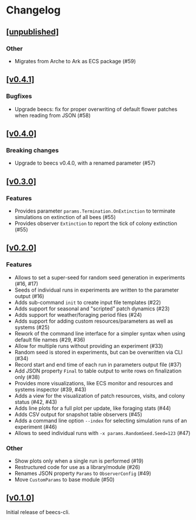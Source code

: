 # Changelog

## [[unpublished]](https://github.com/mlange-42/beecs-cli/compare/v0.4.1...main)

### Other

- Migrates from Arche to Ark as ECS package (#59)

## [[v0.4.1]](https://github.com/mlange-42/beecs-cli/compare/v0.4.0...v0.4.1)

### Bugfixes

- Upgrade beecs: fix for proper overwriting of default flower patches when reading from JSON (#58)

## [[v0.4.0]](https://github.com/mlange-42/beecs-cli/compare/v0.3.0...v0.4.0)

### Breaking changes

- Upgrade to beecs v0.4.0, with a renamed parameter (#57)

## [[v0.3.0]](https://github.com/mlange-42/beecs-cli/compare/v0.2.0...v0.3.0)

### Features

- Provides parameter `params.Termination.OnExtinction` to terminate simulations on extinction of all bees (#55)
- Provides observer `Extinction` to report the tick of colony extinction (#55)

## [[v0.2.0]](https://github.com/mlange-42/beecs-cli/compare/v0.1.0...v0.2.0)

### Features

- Allows to set a super-seed for random seed generation in experiments (#16, #17)
- Seeds of individual runs in experiments are written to the parameter output (#16)
- Adds sub-command `init` to create input file templates (#22)
- Adds support for seasonal and "scripted" patch dynamics (#23)
- Adds support for weather/foraging period files (#24)
- Adds support for adding custom resources/parameters as well as systems (#25)
- Rework of the command line interface for a simpler syntax when using default file names (#29, #36)
- Allow for multiple runs without providing an experiment (#33)
- Random seed is stored in experiments, but can be overwritten via CLI (#34)
- Record start and end time of each run in parameters output file (#37)
- Add JSON property `Final` to table output to write rows on finalization only (#38)
- Provides more visualizations, like ECS monitor and resources and systems inspector (#39, #43)
- Adds a view for the visualization of patch resources, visits, and colony status (#42, #43)
- Adds line plots for a full plot per update, like foraging stats (#44)
- Adds CSV output for snapshot table observers (#45)
- Adds a command line option `--index` for selecting simulation runs of an experiment (#46)
- Allows to seed individual runs with `-x params.RandomSeed.Seed=123` (#47)

### Other

- Show plots only when a single run is performed (#19)
- Restructured code for use as a library/module (#26)
- Renames JSON property `Params` to `ObserverConfig` (#49)
- Move `CustomParams` to base module (#50)

## [[v0.1.0]](https://github.com/mlange-42/beecs-cli/tree/v0.1.0)

Initial release of beecs-cli.
